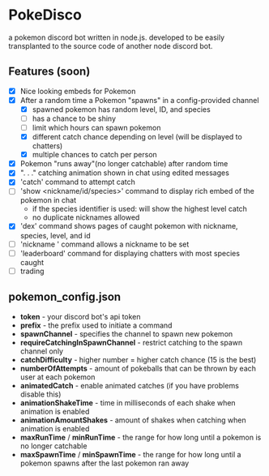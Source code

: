 # PokeDisco
a pokemon discord bot written in node.js. developed to be easily transplanted to the source code of another node discord bot.

## Features (soon)
- [x] Nice looking embeds for Pokemon
- [x] After a random time a Pokemon "spawns" in a config-provided channel
  - [x] spawned pokemon has random level, ID, and species
  - [ ] has a chance to be shiny
  - [ ] limit which hours can spawn pokemon
  - [x] different catch chance depending on level (will be displayed to chatters)
  - [x] multiple chances to catch per person
- [x] Pokemon "runs away"(no longer catchable) after random time
- [x] ". . ." catching animation shown in chat using edited messages
- [x] 'catch' command to attempt catch
- [ ] 'show <nickname/id/species>' command to display rich embed of the pokemon in chat
  - if the species identifier is used: will show the highest level catch
  - no duplicate nicknames allowed
- [x] 'dex' command shows pages of caught pokemon with nickname, species, level, and id
- [ ] 'nickname <id> <nickname>' command allows a nickname to be set
- [ ] 'leaderboard' command for displaying chatters with most species caught
- [ ] trading
  
## pokemon_config.json
- **token** - your discord bot's api token
- **prefix** - the prefix used to initiate a command 
- **spawnChannel** - specifies the channel to spawn new pokemon
- **requireCatchingInSpawnChannel** - restrict catching to the spawn channel only
- **catchDifficulty** - higher number = higher catch chance (15 is the best)
- **numberOfAttempts** - amount of pokeballs that can be thrown by each user at each pokemon
- **animatedCatch** - enable animated catches (if you have problems disable this)
- **animationShakeTime** - time in milliseconds of each shake when animation is enabled
- **animationAmountShakes** - amount of shakes when catching when animation is enabled
- **maxRunTime** / **minRunTime** - the range for how long until a pokemon is no longer catchable
- **maxSpawnTime** / **minSpawnTime** - the range for how long until a pokemon spawns after the last pokemon ran away
